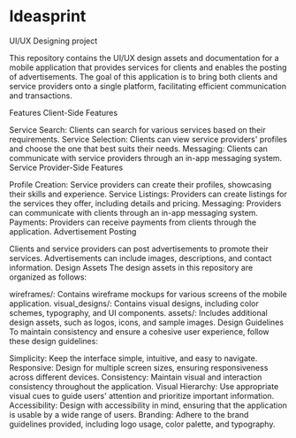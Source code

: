 # Ideasprint
UI/UX Designing project

This repository contains the UI/UX design assets and documentation for a mobile application that provides services for clients and enables the posting of advertisements. The goal of this application is to bring both clients and service providers onto a single platform, facilitating efficient communication and transactions.

Features
Client-Side Features

Service Search: Clients can search for various services based on their requirements.
Service Selection: Clients can view service providers' profiles and choose the one that best suits their needs.
Messaging: Clients can communicate with service providers through an in-app messaging system.
Service Provider-Side Features

Profile Creation: Service providers can create their profiles, showcasing their skills and experience.
Service Listings: Providers can create listings for the services they offer, including details and pricing.
Messaging: Providers can communicate with clients through an in-app messaging system.
Payments: Providers can receive payments from clients through the application.
Advertisement Posting

Clients and service providers can post advertisements to promote their services.
Advertisements can include images, descriptions, and contact information.
Design Assets
The design assets in this repository are organized as follows:

wireframes/: Contains wireframe mockups for various screens of the mobile application.
visual_designs/: Contains visual designs, including color schemes, typography, and UI components.
assets/: Includes additional design assets, such as logos, icons, and sample images.
Design Guidelines
To maintain consistency and ensure a cohesive user experience, follow these design guidelines:

Simplicity: Keep the interface simple, intuitive, and easy to navigate.
Responsive: Design for multiple screen sizes, ensuring responsiveness across different devices.
Consistency: Maintain visual and interaction consistency throughout the application.
Visual Hierarchy: Use appropriate visual cues to guide users' attention and prioritize important information.
Accessibility: Design with accessibility in mind, ensuring that the application is usable by a wide range of users.
Branding: Adhere to the brand guidelines provided, including logo usage, color palette, and typography.
